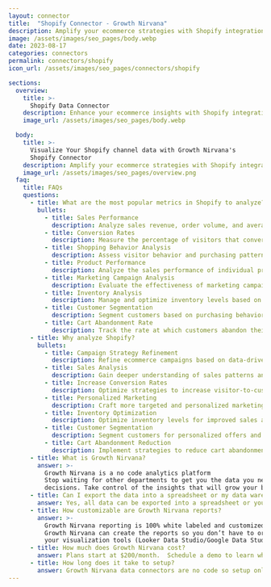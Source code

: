 ```yaml
---
layout: connector
title:  "Shopify Connector - Growth Nirvana"
description: Amplify your ecommerce strategies with Shopify integration, gaining actionable insights from sales data analysis.
image: /assets/images/seo_pages/body.webp
date: 2023-08-17
categories: connectors
permalink: connectors/shopify
icon_url: /assets/images/seo_pages/connectors/shopify

sections:
  overview:
    title: >-
      Shopify Data Connector
    description: Enhance your ecommerce insights with Shopify integration. Seamlessly merge marketing data, unlocking insights that shape campaign strategies, sales analysis, and operational excellence.
    image_url: /assets/images/seo_pages/body.webp

  body:
    title: >-
      Visualize Your Shopify channel data with Growth Nirvana's
      Shopify Connector
    description: Amplify your ecommerce strategies with Shopify integration, gaining actionable insights from sales data analysis.
    image_url: /assets/images/seo_pages/overview.png
  faq:
    title: FAQs
    questions:
      - title: What are the most popular metrics in Shopify to analyze?
        bullets:
          - title: Sales Performance
            description: Analyze sales revenue, order volume, and average order value.
          - title: Conversion Rates
            description: Measure the percentage of visitors that convert into customers.
          - title: Shopping Behavior Analysis
            description: Assess visitor behavior and purchasing patterns.
          - title: Product Performance
            description: Analyze the sales performance of individual products.
          - title: Marketing Campaign Analysis
            description: Evaluate the effectiveness of marketing campaigns on sales.
          - title: Inventory Analysis
            description: Manage and optimize inventory levels based on sales data.
          - title: Customer Segmentation
            description: Segment customers based on purchasing behavior and preferences.
          - title: Cart Abandonment Rate
            description: Track the rate at which customers abandon their shopping carts.
      - title: Why analyze Shopify?
        bullets:
          - title: Campaign Strategy Refinement
            description: Refine ecommerce campaigns based on data-driven insights.
          - title: Sales Analysis
            description: Gain deeper understanding of sales patterns and customer preferences.
          - title: Increase Conversion Rates
            description: Optimize strategies to increase visitor-to-customer conversion rates.
          - title: Personalized Marketing
            description: Craft more targeted and personalized marketing campaigns.
          - title: Inventory Optimization
            description: Optimize inventory levels for improved sales and customer satisfaction.
          - title: Customer Segmentation
            description: Segment customers for personalized offers and recommendations.
          - title: Cart Abandonment Reduction
            description: Implement strategies to reduce cart abandonment rates and recover lost sales.
      - title: What is Growth Nirvana?
        answer: >-
          Growth Nirvana is a no code analytics platform 
          Stop waiting for other departments to get you the data you need to make critical business 
          decisions. Take control of the insights that will grow your business.
      - title: Can I export the data into a spreadsheet or my data warehouse?
        answer: Yes, all data can be exported into a spreadsheet or your data warehouse (Google BigQuery, AWS, Snowflake, Azure, etc)
      - title: How customizable are Growth Nirvana reports?
        answer: >-
          Growth Nirvana reporting is 100% white labeled and customized to your specifications.
          Growth Nirvana can create the reports so you don’t have to or you can connect
          your visualization tools (Looker Data Studio/Google Data Studio, Tableau, PowerBI, etc) to Growth Nirvana.
      - title: How much does Growth Nirvana cost?
        answer: Plans start at $200/month.  Schedule a demo to learn what plan is best for you.
      - title: How long does it take to setup?
        answer: Growth Nirvana data connectors are no code so setup only requires a few clicks.
---
```

